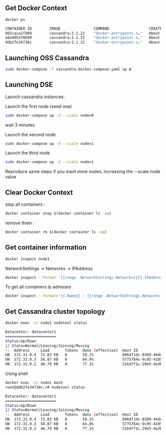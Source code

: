 ## Get Docker Context

```bash
docker ps

CONTAINER ID        IMAGE               COMMAND                  CREATED             STATUS              PORTS                                                                     NAMES
902caca1fb09        cassandra:2.1.22    "docker-entrypoint.s…"   About an hour ago   Up About an hour    7000-7001/tcp, 7199/tcp, 9160/tcp, 0.0.0.0:9242->9042/tcp                 node3
a8a905478b99        cassandra:2.1.22    "docker-entrypoint.s…"   About an hour ago   Up About an hour    7000-7001/tcp, 7199/tcp, 9160/tcp, 0.0.0.0:9142->9042/tcp                 node2
ddb2fe34736c        cassandra:2.1.22    "docker-entrypoint.s…"   About an hour ago   Up About an hour    0.0.0.0:7199->7199/tcp, 7000-7001/tcp, 9160/tcp, 0.0.0.0:9042->9042/tcp   node1
```
## Launching OSS Cassandra

```bash
sudo docker-compose -f cassandra-docker-compose.yaml up &
```

## Launching DSE

Launch cassandra instances:

Launch the first node (seed one)

```bash
sudo docker-compose up -d --scale node=0
```

wait 3 minutes

Launch the second node

```bash
sudo docker-compose up -d --scale node=1
```

Launch the third node

```bash
sudo docker-compose up -d --scale node=1
```

Reproduce same steps if you mant more nodes, increasing the --scale node value

## Clear Docker Context

stop all containers :

```bash
docker container stop $(docker container ls -aq)
```

remove them :

```bash
docker container rm $(docker container ls -aq)
```

## Get container information

```bash
docker inspect node1
```
NetworkSettings -> Networks -> IPAddress

```bash
docker inspect --format '{{range .NetworkSettings.Networks}}{{.IPAddress }}{{end}}' node1
```

To get all containers ip adresses

```bash
docker inspect --format='{{.Name}} - {{range .NetworkSettings.Networks}}{{.IPAddress}}{{end}}' $(docker ps -aq)
```

## Get Cassandra cluster topology

```bash
docker exec -it node1 nodetool status

Datacenter: datacenter1
=======================
Status=Up/Down
|/ State=Normal/Leaving/Joining/Moving
--  Address     Load       Tokens  Owns (effective)  Host ID                               Rack
UN  172.31.0.4  72.83 KB   8       58.1%             606d71dc-8309-44de-bdbe-e2600d05caaf  rack1
UN  172.31.0.3  56.87 KB   8       64.8%             5775764c-9c05-4105-a0fb-3fa83940ed0e  rack1
UN  172.31.0.2  46.79 KB   8       77.1%             5164ff1c-29e5-4a3b-8882-5858701d3ec2  rack1
```

Using shell

```bash
docker exec -it node1 bash
root@ddb2fe34736c:/# nodetool status

Datacenter: datacenter1
=======================
Status=Up/Down
|/ State=Normal/Leaving/Joining/Moving
--  Address     Load       Tokens  Owns (effective)  Host ID                               Rack
UN  172.31.0.4  72.83 KB   8       58.1%             606d71dc-8309-44de-bdbe-e2600d05caaf  rack1
UN  172.31.0.3  56.87 KB   8       64.8%             5775764c-9c05-4105-a0fb-3fa83940ed0e  rack1
UN  172.31.0.2  46.79 KB   8       77.1%             5164ff1c-29e5-4a3b-8882-5858701d3ec2  rack1
```
